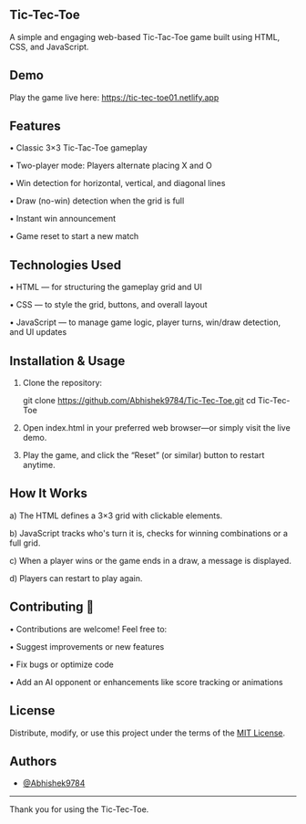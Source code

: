 ## Tic-Tec-Toe

A simple and engaging web-based Tic-Tac-Toe game built using HTML, CSS, and JavaScript.

## Demo

Play the game live here: https://tic-tec-toe01.netlify.app

## Features

  • Classic 3×3 Tic-Tac-Toe gameplay

  • Two-player mode: Players alternate placing X and O

  • Win detection for horizontal, vertical, and diagonal lines

  • Draw (no-win) detection when the grid is full

  • Instant win announcement

  • Game reset to start a new match
  

## Technologies Used

  • HTML — for structuring the gameplay grid and UI

  • CSS — to style the grid, buttons, and overall layout

  • JavaScript — to manage game logic, player turns, win/draw detection, and UI updates

## Installation & Usage

1. Clone the repository:
   
   git clone https://github.com/Abhishek9784/Tic-Tec-Toe.git
   cd Tic-Tec-Toe

2. Open index.html in your preferred web browser—or simply visit the live demo.

3. Play the game, and click the “Reset” (or similar) button to restart anytime.

## How It Works

  a) The HTML defines a 3×3 grid with clickable elements.

  b) JavaScript tracks who's turn it is, checks for winning combinations or a full grid.

  c) When a player wins or the game ends in a draw, a message is displayed.

  d) Players can restart to play again.

## Contributing 🤝

  • Contributions are welcome! Feel free to:

  • Suggest improvements or new features

  • Fix bugs or optimize code

  • Add an AI opponent or enhancements like score tracking or animations

## License

  Distribute, modify, or use this project under the terms of the [MIT License](LICENSE).

## Authors

- [@Abhishek9784](https://www.github.com/Abhishek9784)

---

Thank you for using the Tic-Tec-Toe.
